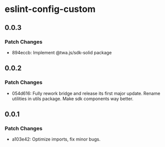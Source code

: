 # eslint-config-custom

## 0.0.3

### Patch Changes

- 894eccb: Implement @twa.js/sdk-solid package

## 0.0.2

### Patch Changes

- 054d616: Fully rework bridge and release its first major update. Rename utilities in utils package. Make sdk components way better.

## 0.0.1

### Patch Changes

- a103e42: Optimize imports, fix minor bugs.
